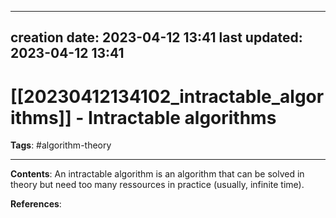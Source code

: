 
---
creation date: 2023-04-12 13:41
last updated: 2023-04-12 13:41
---
# [[20230412134102_intractable_algorithms]] - Intractable algorithms
__Tags__: #algorithm-theory 

---
__Contents__: An intractable algorithm is an algorithm that can be solved in theory but need too many ressources in practice (usually, infinite time).

__References__:

